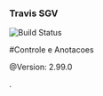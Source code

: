 ### Travis SGV 
![Build Status](https://travis-ci.org/marciomrs4/sgv.svg?branch=master)

#Controle e Anotacoes

@Version: 2.99.0

.
